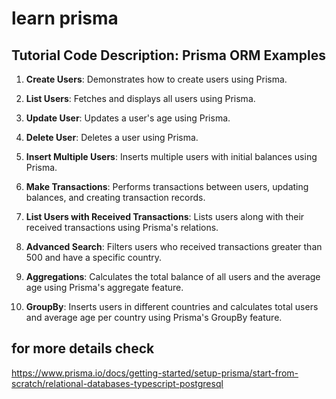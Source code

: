 # learn prisma

## Tutorial Code Description: Prisma ORM Examples

1. **Create Users**: Demonstrates how to create users using Prisma.

2. **List Users**: Fetches and displays all users using Prisma.

3. **Update User**: Updates a user's age using Prisma.

4. **Delete User**: Deletes a user using Prisma.

5. **Insert Multiple Users**: Inserts multiple users with initial balances using Prisma.

6. **Make Transactions**: Performs transactions between users, updating balances, and creating transaction records.

7. **List Users with Received Transactions**: Lists users along with their received transactions using Prisma's relations.

8. **Advanced Search**: Filters users who received transactions greater than 500 and have a specific country.

9. **Aggregations**: Calculates the total balance of all users and the average age using Prisma's aggregate feature.

10. **GroupBy**: Inserts users in different countries and calculates total users and average age per country using Prisma's GroupBy feature.

## for more details check

https://www.prisma.io/docs/getting-started/setup-prisma/start-from-scratch/relational-databases-typescript-postgresql
